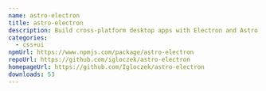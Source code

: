 ```yaml
---
name: astro-electron
title: astro-electron
description: Build cross-platform desktop apps with Electron and Astro
categories:
  - css+ui
npmUrl: https://www.npmjs.com/package/astro-electron
repoUrl: https://github.com/igloczek/astro-electron
homepageUrl: https://github.com/Igloczek/astro-electron
downloads: 53
---
```

